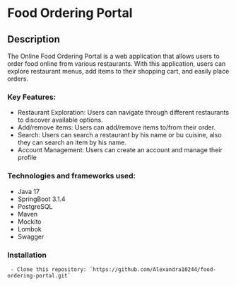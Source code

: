 # Food Ordering Portal

## Description

The Online Food Ordering Portal is a web application that allows users to order food online from various restaurants.
With this application, users can explore restaurant menus, add items to their shopping cart, and easily place orders.

### Key Features:

* Restaurant Exploration: Users can navigate through different restaurants to discover available options.
* Add/remove items: Users can add/remove items to/from their order.
* Search: Users can search a restaurant by his name or bu cuisine, also they can search an item by his name.
* Account Management: Users can create an account and manage their profile

### Technologies and frameworks used:

* Java 17
* SpringBoot 3.1.4
* PostgreSQL
* Maven
* Mockito
* Lombok
* Swagger

### Installation

```
 - Clone this repository: `https://github.com/Alexandra10244/food-ordering-portal.git`
```
